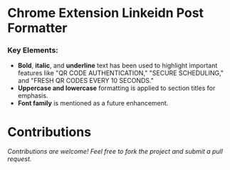 # Chrome Extension Linkeidn Post Formatter

### Key Elements:
- **Bold**, **italic**, and **underline** text has been used to highlight important features like "QR CODE AUTHENTICATION," "SECURE SCHEDULING," and "FRESH QR CODES EVERY 10 SECONDS."
- **Uppercase and lowercase** formatting is applied to section titles for emphasis.
- **Font family** is mentioned as a future enhancement.

# Contributions
 *Contributions are welcome! Feel free to fork the project and submit a pull request.*

